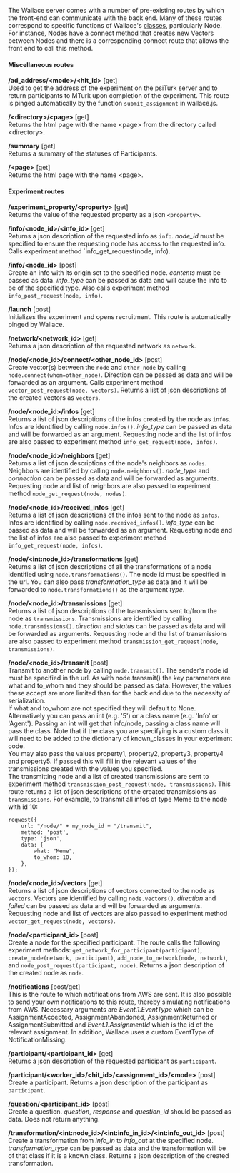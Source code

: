 The Wallace server comes with a number of pre-existing routes by which the front-end can communicate with the back end. Many of these routes correspond to specific functions of Wallace's [classes](https://github.com/berkeley-cocosci/Wallace/wiki/Classes), particularly Node. For instance, Nodes have a connect method that creates new Vectors between Nodes and there is a corresponding connect route that allows the front end to call this method.

#### Miscellaneous routes

**/ad_address/\<mode>/\<hit_id>** [get]   
Used to get the address of the experiment on the psiTurk server and to return participants to MTurk upon completion of the experiment. This route is pinged automatically by the function `submit_assignment` in wallace.js.

**/\<directory>/\<page>** [get]   
Returns the html page with the name \<page> from the directory called \<directory>.

**/summary** [get]   
Returns a summary of the statuses of Participants.

**/\<page>** [get]   
Returns the html page with the name \<page>.

#### Experiment routes

**/experiment_property/\<property>** [get]   
Returns the value of the requested property as a json `<property>`.

**/info/\<node_id>/\<info_id>** [get]   
Returns a json description of the requested info as `info`. *node_id* must be specified to ensure the requesting node has access to the requested info. Calls experiment method `info_get_request(node, info).

**/info/\<node_id>** [post]   
Create an info with its origin set to the specified node. *contents* must be passed as data. *info_type* can be passed as data and will cause the info to be of the specified type. Also calls experiment method `info_post_request(node, info)`.

**/launch** [post]   
Initializes the experiment and opens recruitment. This route is automatically pinged by Wallace.

**/network/\<network_id>** [get]   
Returns a json description of the requested network as `network`.

**/node/\<node_id>/connect/\<other_node_id>** [post]   
Create vector(s) between the `node` and `other_node` by calling `node.connect(whom=other_node)`. Direction can be passed as data and will be forwarded as an argument. Calls experiment method `vector_post_request(node, vectors)`. Returns a list of json descriptions of the created vectors as `vectors`.

**/node/\<node_id>/infos** [get]   
Returns a list of json descriptions of the infos created by the node as `infos`. Infos are identified by calling `node.infos()`. *info_type* can be passed as data and will be forwarded as an argument. Requesting node and the list of infos are also passed to experiment method `info_get_request(node, infos)`.

**/node/\<node_id>/neighbors** [get]   
Returns a list of json descriptions of the node's neighbors as `nodes`. Neighbors are identified by calling `node.neighbors()`. *node_type* and *connection* can be passed as data and will be forwarded as arguments. Requesting node and list of neighbors are also passed to experiment method `node_get_request(node, nodes)`.

**/node/\<node_id>/received_infos** [get]   
Returns a list of json descriptions of the infos sent to the node as `infos`. Infos are identified by calling `node.received_infos()`. *info_type* can be passed as data and will be forwarded as an argument. Requesting node and the list of infos are also passed to experiment method `info_get_request(node, infos)`.

**/node/\<int:node_id>/transformations** [get]   
Returns a list of json descriptions of all the transformations of a node identified using `node.transformations()`. The node id must be specified in the url. You can also pass *transformation_type* as data and it will be forwarded to `node.transformations()` as the argument *type*.

**/node/\<node_id>/transmissions** [get]   
Returns a list of json descriptions of the transmissions sent to/from the node as `transmissions`. Transmissions are identified by calling `node.transmissions()`. *direction* and *status* can be passed as data and will be forwarded as arguments. Requesting node and the list of transmissions are also passed to experiment method `transmission_get_request(node, transmissions)`.

**/node/\<node_id>/transmit** [post]   
Transmit to another node by calling `node.transmit()`. The sender's node id must be specified in the url. As with node.transmit() the key parameters are what and to_whom and they should be passed as data. However, the values these accept are more limited than for the back end due to the necessity of serialization.   
If what and to_whom are not specified they will default to None.
Alternatively you can pass an int (e.g. '5') or a class name (e.g.
'Info' or 'Agent'). Passing an int will get that info/node, passing
a class name will pass the class. Note that if the class you are specifying
is a custom class it will need to be added to the dictionary of
known_classes in your experiment code.   
You may also pass the values property1, property2, property3, property4
and property5. If passed this will fill in the relevant values of the
transmissions created with the values you specified.   
The transmitting node and a list of created transmissions are sent to experiment method `transmission_post_request(node, transmissions)`. This route returns a list of json descriptions of the created transmissions as `transmissions`.
For example, to transmit all infos of type Meme to the node with id 10:
```
reqwest({
    url: "/node/" + my_node_id + "/transmit",
    method: 'post',
    type: 'json',
    data: {
        what: "Meme",
        to_whom: 10,
    },
});
```

**/node/\<node_id>/vectors** [get]   
Returns a list of json descriptions of vectors connected to the node as `vectors`. Vectors are identified by calling `node.vectors()`. *direction* and *failed* can be passed as data and will be forwarded as arguments. Requesting node and list of vectors are also passed to experiment method `vector_get_request(node, vectors)`. 

**/node/\<participant_id>** [post]   
Create a node for the specified participant. The route calls the following experiment methods: `get_network_for_participant(participant)`, `create_node(network, participant)`, `add_node_to_network(node, network)`, and `node_post_request(participant, node)`. Returns a json description of the created node as `node`.

**/notifications** [post/get]   
This is the route to which notifications from AWS are sent. It is also possible to send your own notifications to this route, thereby simulating notifications from AWS. Necessary arguments are *Event.1.EventType* which can be AssignmentAccepted, AssignmentAbandoned, AssignmentReturned or AssignmentSubmitted and *Event.1.AssignmentId* which is the id of the relevant assignment. In addition, Wallace uses a custom EventType of NotificationMissing.

**/participant/\<participant_id>** [get]   
Returns a json description of the requested participant as `participant`.

**/participant/\<worker_id>/\<hit_id>/\<assignment_id>/\<mode>** [post]   
Create a participant. Returns a json description of the participant as `participant`.

**/question/\<participant_id>** [post]   
Create a question. *question*, *response* and *question_id* should be passed as data. Does not return anything.

**/transformation/\<int:node_id>/\<int:info_in_id>/\<int:info_out_id>** [post] 
Create a transformation from *info_in* to *info_out* at the specified node. *transformation_type* can be passed as data and the transformation will be of that class if it is a known class. Returns a json description of the created transformation.
